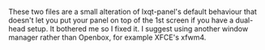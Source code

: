 These two files are a small alteration of lxqt-panel's default behaviour that doesn't let you put your panel on top of the 1st screen 
if you have a dual-head setup. It bothered me so I fixed it. I suggest using another window manager rather than Openbox, for example
XFCE's xfwm4.
